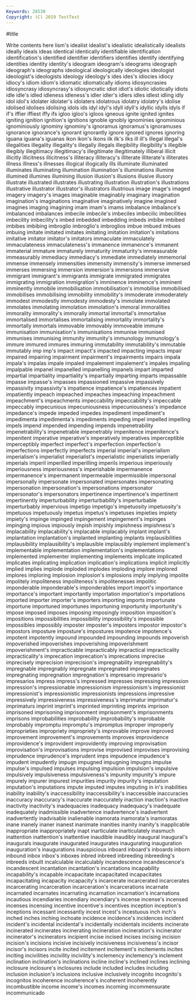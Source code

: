 ```yaml
---
Keywords: 28530
Copyright: (C) 2019 TestTest
---
```


#title

Write contents here
lism's idealist idealist's
idealistic idealistically idealists ideally ideals ideas identical identically identifiable identification
identification's identified identifier identifiers identifies identify identifying identities identity identity's
ideogram ideogram's ideograms ideograph ideograph's ideographs ideological ideologically ideologies ideologist
ideologist's ideologists ideology ideology's ides ides's idiocies idiocy idiocy's idiom
idiom's idiomatic idiomatically idioms idiosyncrasies idiosyncrasy idiosyncrasy's idiosyncratic idiot idiot's
idiotic idiotically idiots idle idle's idled idleness idleness's idler idler's
idlers idles idlest idling idly idol idol's idolater idolater's idolaters
idolatrous idolatry idolatry's idolise idolised idolises idolising idols ids idyl
idyl's idyll idyll's idyllic idylls idyls if if's iffier iffiest
iffy ifs igloo igloo's igloos igneous ignite ignited ignites igniting
ignition ignition's ignitions ignoble ignobly ignominies ignominious ignominiously ignominy ignominy's
ignoramus ignoramus's ignoramuses ignorance ignorance's ignorant ignorantly ignore ignored ignores
ignoring iguana iguana's iguanas ikon ikon's ikons ilk ilk's ilks
ill ill's illegal illegal's illegalities illegality illegality's illegally illegals illegibility
illegibility's illegible illegibly illegitimacy illegitimacy's illegitimate illegitimately illiberal illicit illicitly
illicitness illicitness's illiteracy illiteracy's illiterate illiterate's illiterates illness illness's illnesses
illogical illogically ills illuminate illuminated illuminates illuminating illumination illumination's illuminations
illumine illumined illumines illumining illusion illusion's illusions illusive illusory illustrate
illustrated illustrates illustrating illustration illustration's illustrations illustrative illustrator illustrator's illustrators
illustrious image image's imaged imagery imagery's images imaginable imaginably imaginary
imagination imagination's imaginations imaginative imaginatively imagine imagined imagines imaging imagining
imam imam's imams imbalance imbalance's imbalanced imbalances imbecile imbecile's imbeciles
imbecilic imbecilities imbecility imbecility's imbed imbedded imbedding imbeds imbibe imbibed
imbibes imbibing imbroglio imbroglio's imbroglios imbue imbued imbues imbuing imitate
imitated imitates imitating imitation imitation's imitations imitative imitator imitator's imitators
immaculate immaculately immaculateness immaculateness's immanence immanence's immanent immaterial immature immaturely
immaturity immaturity's immeasurable immeasurably immediacy immediacy's immediate immediately immemorial immense
immensely immensities immensity immensity's immerse immersed immerses immersing immersion immersion's
immersions immersive immigrant immigrant's immigrants immigrate immigrated immigrates immigrating immigration
immigration's imminence imminence's imminent imminently immobile immobilisation immobilisation's immobilise immobilised
immobilises immobilising immobility immobility's immoderate immoderately immodest immodestly immodesty immodesty's
immolate immolated immolates immolating immolation immolation's immoral immoralities immorality immorality's
immorally immortal immortal's immortalise immortalised immortalises immortalising immortality immortality's immortally
immortals immovable immovably immoveable immune immunisation immunisation's immunisations immunise immunised
immunises immunising immunity immunity's immunology immunology's immure immured immures immuring
immutability immutability's immutable immutably imp imp's impact impact's impacted impacting
impacts impair impaired impairing impairment impairment's impairments impairs impala impala's
impalas impale impaled impalement impalement's impales impaling impalpable impanel impanelled
impanelling impanels impart imparted impartial impartiality impartiality's impartially imparting imparts
impassable impasse impasse's impasses impassioned impassive impassively impassivity impassivity's impatience
impatience's impatiences impatient impatiently impeach impeached impeaches impeaching impeachment impeachment's
impeachments impeccability impeccability's impeccable impeccably impecunious impecuniousness impecuniousness's impedance impedance's
impede impeded impedes impediment impediment's impedimenta impedimenta's impediments impeding impel
impelled impelling impels impend impended impending impends impenetrability impenetrability's impenetrable
impenetrably impenitence impenitence's impenitent imperative imperative's imperatively imperatives imperceptible imperceptibly
imperfect imperfect's imperfection imperfection's imperfections imperfectly imperfects imperial imperial's imperialism
imperialism's imperialist imperialist's imperialistic imperialists imperially imperials imperil imperilled imperilling
imperils imperious imperiously imperiousness imperiousness's imperishable impermanence impermanence's impermanent impermeable
impermissible impersonal impersonally impersonate impersonated impersonates impersonating impersonation impersonation's impersonations
impersonator impersonator's impersonators impertinence impertinence's impertinent impertinently imperturbability imperturbability's imperturbable
imperturbably impervious impetigo impetigo's impetuosity impetuosity's impetuous impetuously impetus impetus's
impetuses impieties impiety impiety's impinge impinged impingement impingement's impinges impinging
impious impiously impish impishly impishness impishness's implacability implacability's implacable implacably
implant implant's implantation implantation's implanted implanting implants implausibilities implausibility implausibility's
implausible implausibly implement implement's implementable implementation implementation's implementations implemented implementer
implementing implements implicate implicated implicates implicating implication implication's implications implicit
implicitly implied implies implode imploded implodes imploding implore implored implores
imploring implosion implosion's implosions imply implying impolite impolitely impoliteness impoliteness's
impolitenesses impolitic imponderable imponderable's imponderables import import's importance importance's important
importantly importation importation's importations imported importer importer's importers importing imports
importunate importune importuned importunes importuning importunity importunity's impose imposed imposes
imposing imposingly imposition imposition's impositions impossibilities impossibility impossibility's impossible impossibles
impossibly imposter imposter's imposters impostor impostor's impostors imposture imposture's impostures
impotence impotence's impotent impotently impound impounded impounding impounds impoverish impoverished
impoverishes impoverishing impoverishment impoverishment's impracticable impracticably impractical impracticality impracticality's imprecation
imprecation's imprecations imprecise imprecisely imprecision imprecision's impregnability impregnability's impregnable impregnably
impregnate impregnated impregnates impregnating impregnation impregnation's impresario impresario's impresarios impress
impress's impressed impresses impressing impression impression's impressionable impressionism impressionism's impressionist
impressionist's impressionistic impressionists impressions impressive impressively impressiveness impressiveness's imprimatur imprimatur's
imprimaturs imprint imprint's imprinted imprinting imprints imprison imprisoned imprisoning imprisonment
imprisonment's imprisonments imprisons improbabilities improbability improbability's improbable improbably impromptu impromptu's
impromptus improper improperly improprieties impropriety impropriety's improvable improve improved improvement
improvement's improvements improves improvidence improvidence's improvident improvidently improving improvisation improvisation's
improvisations improvise improvised improvises improvising imprudence imprudence's imprudent imps impudence
impudence's impudent impudently impugn impugned impugning impugns impulse impulse's impulsed
impulses impulsing impulsion impulsion's impulsive impulsively impulsiveness impulsiveness's impunity impunity's
impure impurely impurer impurest impurities impurity impurity's imputation imputation's imputations
impute imputed imputes imputing in in's inabilities inability inability's inaccessibility
inaccessibility's inaccessible inaccuracies inaccuracy inaccuracy's inaccurate inaccurately inaction inaction's inactive
inactivity inactivity's inadequacies inadequacy inadequacy's inadequate inadequately inadmissible inadvertence inadvertence's
inadvertent inadvertently inadvisable inalienable inamorata inamorata's inamoratas inane inanely inaner
inanest inanimate inanities inanity inanity's inapplicable inappropriate inappropriately inapt inarticulate
inarticulately inasmuch inattention inattention's inattentive inaudible inaudibly inaugural inaugural's inaugurals
inaugurate inaugurated inaugurates inaugurating inauguration inauguration's inaugurations inauspicious inboard inboard's
inboards inborn inbound inbox inbox's inboxes inbred inbreed inbreeding inbreeding's
inbreeds inbuilt incalculable incalculably incandescence incandescence's incandescent incantation incantation's incantations
incapability incapability's incapable incapacitate incapacitated incapacitates incapacitating incapacity incapacity's incarcerate
incarcerated incarcerates incarcerating incarceration incarceration's incarcerations incarnate incarnated incarnates incarnating
incarnation incarnation's incarnations incautious incendiaries incendiary incendiary's incense incense's incensed
incenses incensing incentive incentive's incentives inception inception's inceptions incessant incessantly
incest incest's incestuous inch inch's inched inches inching inchoate incidence
incidence's incidences incident incident's incidental incidental's incidentally incidentals incidents incinerate
incinerated incinerates incinerating incineration incineration's incinerator incinerator's incinerators incipient incise
incised incises incising incision incision's incisions incisive incisively incisiveness incisiveness's
incisor incisor's incisors incite incited incitement incitement's incitements incites inciting
incivilities incivility incivility's inclemency inclemency's inclement inclination inclination's inclinations incline
incline's inclined inclines inclining inclosure inclosure's inclosures include included includes
including inclusion inclusion's inclusions inclusive inclusively incognito incognito's incognitos incoherence
incoherence's incoherent incoherently incombustible income income's incomes incoming incommensurate incommunicado
